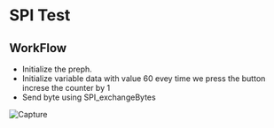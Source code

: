 # SPI Test  
  
## WorkFlow
 - Initialize the preph.
 - Initialize variable data with value 60 evey time we press the button increse the counter by 1
 - Send byte using SPI_exchangeBytes


 ![Capture](https://user-images.githubusercontent.com/76526170/210872015-71a481d7-b615-49fd-888f-b8a11dee2b08.PNG)
